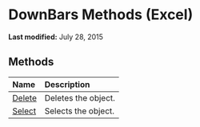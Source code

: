 
# DownBars Methods (Excel)

 **Last modified:** July 28, 2015


## Methods



|**Name**|**Description**|
|:-----|:-----|
| [Delete](c9803782-d5e4-9d04-17c3-f20a04b2f994.md)|Deletes the object.|
| [Select](c7b4ae03-9c7b-08cd-b279-638c6ac16d66.md)|Selects the object.|
